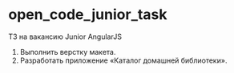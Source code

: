 # open_code_junior_task
ТЗ на вакансию Junior AngularJS
1.  Выполнить верстку макета.
2.  Разработать приложение «Каталог домашней библиотеки».
